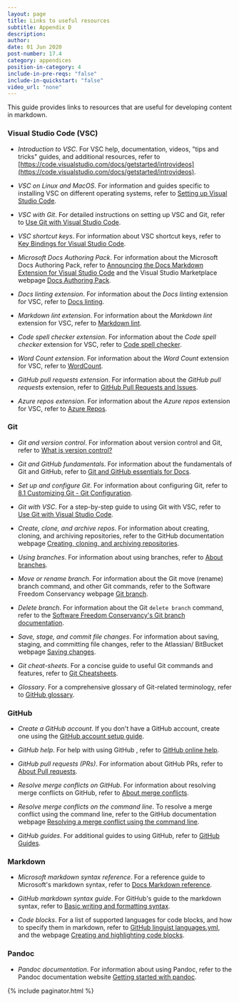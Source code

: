 ```yaml
---
layout: page
title: Links to useful resources
subtitle: Appendix D
description:
author:
date: 01 Jun 2020
post-number: 17.4
category: appendices
position-in-category: 4
include-in-pre-reqs: "false"
include-in-quickstart: "false"
video_url: "none"
---
```


This guide provides links to resources that are useful for developing content in markdown.

### Visual Studio Code (VSC)

- *Introduction to VSC*. For VSC help, documentation, videos, "tips and tricks" guides, and additional resources, refer to [https://code.visualstudio.com/docs/getstarted/introvideos](https://code.visualstudio.com/docs/getstarted/introvideos).

- *VSC on Linux and MacOS*. For information and guides specific to installing VSC on different operating systems, refer to [Setting up Visual Studio Code](https://code.visualstudio.com/Docs/setup/setup-overview).

- *VSC with Git*. For detailed instructions on setting up VSC and Git, refer to [Use Git with Visual Studio Code](https://www.virtualizationhowto.com/2017/08/use-git-visual-studio-code/).

- *VSC shortcut keys*. For information about VSC shortcut keys, refer to [Key Bindings for Visual Studio Code](https://code.visualstudio.com/docs/getstarted/keybindings).

- *Microsoft Docs Authoring Pack*. For information about the Microsoft Docs Authoring Pack, refer to [Announcing the Docs Markdown Extension for Visual Studio Code](https://docs.microsoft.com/teamblog/docs-extension) and the Visual Studio Marketplace webpage [Docs Authoring Pack](https://marketplace.visualstudio.com/items?itemName=docsmsft.docs-authoring-pack).

- *Docs linting extension*. For information about the *Docs linting* extension for VSC, refer to [Docs linting](https://marketplace.visualstudio.com/items?itemName=docsmsft.docs-linting).

- *Markdown lint extension*. For information about the *Markdown lint* extension for VSC, refer to [Markdown lint](https://marketplace.visualstudio.com/items?itemName=DavidAnson.vscode-markdownlint).

- *Code spell checker extension*. For information about the *Code spell checker* extension for VSC, refer to [Code spell checker](https://marketplace.visualstudio.com/items?itemName=streetsidesoftware.code-spell-checker).

- *Word Count extension*. For information about the *Word Count* extension for VSC, refer to [WordCount](https://marketplace.visualstudio.com/items?itemName=ms-vscode.wordcount).

- *GitHub pull requests extension*. For information about the *GitHub pull requests* extension, refer to [GitHub Pull Requests and Issues](https://marketplace.visualstudio.com/items?itemName=GitHub.vscode-pull-request-github).

- *Azure repos extension*. For information about the *Azure repos* extension for VSC, refer to [Azure Repos](https://marketplace.visualstudio.com/items?itemName=ms-vsts.team).

### Git

- *Git and version control*. For information about version control and Git, refer to [What is version control?](https://docs.microsoft.com/azure/devops/learn/git/what-is-version-control)

- *Git and GitHub fundamentals*. For information about the fundamentals of Git and GitHub, refer to [Git and GitHub essentials for Docs](https://docs.microsoft.com/contribute/git-github-fundamentals).

- *Set up and configure Git*. For information about configuring Git, refer to [8.1 Customizing Git - Git Configuration](https://www.git-scm.com/book/en/v2/Customizing-Git-Git-Configuration).

- *Git with VSC*. For a step-by-step guide to using Git with VSC, refer to [Use Git with Visual Studio Code](https://www.virtualizationhowto.com/2017/08/use-git-visual-studio-code/).

- *Create, clone, and archive repos*. For information about creating, cloning, and archiving repositories, refer to the GitHub documentation webpage [Creating, cloning, and archiving repositories](https://docs.github.com/github/creating-cloning-and-archiving-repositories).

- *Using branches*. For information about using branches, refer to [About branches](https://help.github.com/github/collaborating-with-issues-and-pull-requests/about-branches).

- *Move or rename branch*. For information about the Git move (rename) branch command, and other Git commands, refer to the Software Freedom Conservancy webpage [Git branch](https://git-scm.com/docs/git-branch).

- *Delete branch*. For information about the Git `delete branch` command, refer to the [Software Freedom Conservancy's Git branch documentation](https://git-scm.com/docs/git-branch).

- *Save, stage, and commit file changes*. For information about saving, staging, and committing file changes, refer to the Atlassian/ BitBucket webpage [Saving changes](https://www.atlassian.com/git/tutorials/saving-changes).

- *Git cheat-sheets*. For a concise guide to useful Git commands and features, refer to [Git Cheatsheets](https://help.github.com/en/github/getting-started-with-github/git-cheatsheet).

- *Glossary*. For a comprehensive glossary of Git-related terminology, refer to [GitHub glossary](https://docs.github.com/github/getting-started-with-github/github-glossary).

### GitHub

- *Create a GitHub account*. If you don't have a GitHub account, create one using the [GitHub account setup guide](https://docs.microsoft.com/contribute/get-started-setup-github).

- *GitHub help*. For help with using GitHub , refer to [GitHub online help](https://help.github.com/).

- *GitHub pull requests (PRs)*. For information about GitHub PRs, refer to [About Pull requests](https://help.github.com/github/collaborating-with-issues-and-pull-requests/about-pull-requests).

- *Resolve merge conflicts on GitHub*. For information about resolving merge conflicts on GitHub, refer to [About merge conflicts](https://docs.github.com/github/collaborating-with-issues-and-pull-requests/about-merge-conflicts).

- *Resolve merge conflicts on the command line*. To resolve a merge conflict using the command line, refer to the GitHub documentation webpage [Resolving a merge conflict using the command line](https://docs.github.com/github/collaborating-with-issues-and-pull-requests/resolving-a-merge-conflict-using-the-command-line).

- *GitHub guides*. For additional guides to using GitHub, refer to [GitHub Guides](https://guides.github.com/).

### Markdown

- *Microsoft markdown syntax reference*. For a reference guide to Microsoft's markdown syntax, refer to [Docs Markdown reference](https://docs.microsoft.com/contribute/markdown-reference).

- *GitHub markdown syntax guide*. For GitHub's guide to the markdown syntax, refer to [Basic writing and formatting syntax](https://help.github.com/en/github/writing-on-github/basic-writing-and-formatting-syntax).

- *Code blocks*. For a list of supported languages for code blocks, and how to specify them in markdown, refer to [GitHub linguist languages.yml](https://github.com/github/linguist/blob/master/lib/linguist/languages.yml), and the webpage [Creating and highlighting code blocks](https://help.github.com/en/github/writing-on-github/creating-and-highlighting-code-blocks).

### Pandoc

- *Pandoc documentation*. For information about using Pandoc, refer to the Pandoc documentation website [Getting started with pandoc](https://pandoc.org/getting-started.html).

{% include paginator.html %}
